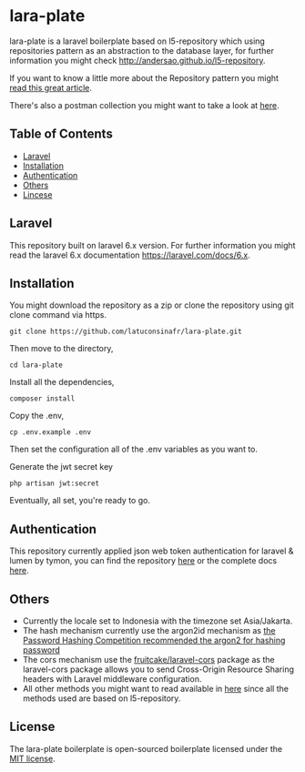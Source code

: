 # lara-plate

lara-plate is a laravel boilerplate based on l5-repository which using repositories pattern as an abstraction to the database layer, for further information you might check http://andersao.github.io/l5-repository.

If you want to know a little more about the Repository pattern you might [read this great article](http://bit.ly/1IdmRNS).

There's also a postman collection you might want to take a look at [here](https://www.getpostman.com/collections/76458b2cb7d318b240b1).

## Table of Contents

- <a href="#laravel">Laravel</a>
- <a href="#installation">Installation</a>
- <a href="#authentication">Authentication</a>
- <a href="#others">Others</a>
- <a href="#license">Lincese</a>

## Laravel

This repository built on laravel 6.x version. For further information you might read the laravel 6.x documentation https://laravel.com/docs/6.x.

## Installation

You might download the repository as a zip or clone the repository using git clone command via https.

```
git clone https://github.com/latuconsinafr/lara-plate.git
```

Then move to the directory,

```
cd lara-plate
```

Install all the dependencies,

```
composer install
```

Copy the .env,

```
cp .env.example .env
```
Then set the configuration all of the .env variables as you want to.

Generate the jwt secret key

```
php artisan jwt:secret
```
Eventually, all set, you're ready to go.


## Authentication

This repository currently applied json web token authentication for laravel & lumen by tymon, you can find the repository [here](https://github.com/tymondesigns/jwt-auth) or the complete docs [here](https://jwt-auth.readthedocs.io/en/develop/).

## Others

- Currently the locale set to Indonesia with the timezone set Asia/Jakarta.
- The hash mechanism currently use the argon2id mechanism as [the Password Hashing Competition recommended the argon2 for hashing password](https://password-hashing.net/)
- The cors mechanism use the [fruitcake/laravel-cors](https://github.com/fruitcake/laravel-cors) package as the laravel-cors package allows you to send Cross-Origin Resource Sharing headers with Laravel middleware configuration.
- All other methods you might want to read available in [here](http://andersao.github.io/l5-repository) since all the methods used are based on l5-repository.

## License

The lara-plate boilerplate is open-sourced boilerplate licensed under the [MIT license](https://opensource.org/licenses/MIT).
